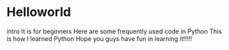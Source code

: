 # Helloworld
intro
It is for beginners
Here are some frequently used code in Python
This is how I learned Python
Hope you guys have fun in learning it!!!!!
